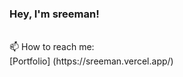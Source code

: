 <link href="style.css" rel="stylesheet"></link>

### Hey, I'm sreeman!
<br>
📫 How to reach me:
<br>
[Portfolio] (https://sreeman.vercel.app/)
